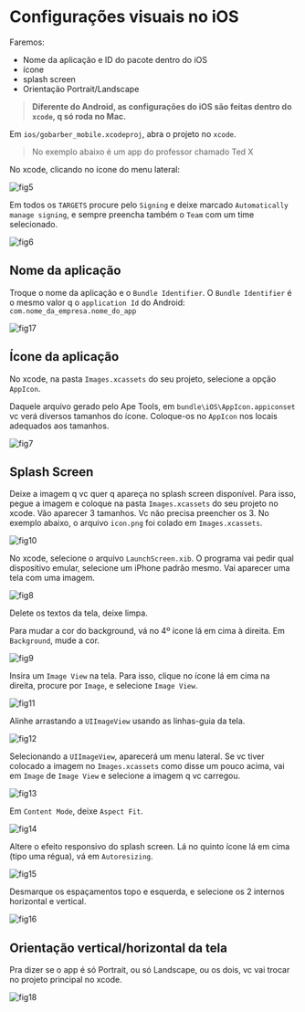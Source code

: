 # Configurações visuais no iOS

Faremos:

- Nome da aplicação e ID do pacote dentro do iOS
- ícone
- splash screen
- Orientação Portrait/Landscape

> **Diferente do Android, as configurações do iOS são feitas dentro do `xcode`, q só roda no Mac.**

Em `ios/gobarber_mobile.xcodeproj`, abra o projeto no `xcode`.

> No exemplo abaixo é um app do professor chamado Ted X

No xcode, clicando no ícone do menu lateral:

![fig5](fig5.png)

Em todos os `TARGETS` procure pelo `Signing` e deixe marcado
`Automatically manage signing`, e sempre preencha também o `Team` com um time
selecionado.

![fig6](fig6.png)

## Nome da aplicação

Troque o nome da aplicação e o `Bundle Identifier`. O `Bundle Identifier` é
o mesmo valor q o `application Id` do Android: `com.nome_da_empresa.nome_do_app`

![fig17](fig17.png)

## Ícone da aplicação

No xcode, na pasta `Images.xcassets` do seu projeto, selecione a opção
`AppIcon`.

Daquele arquivo gerado pelo Ape Tools, em `bundle\iOS\AppIcon.appiconset` vc
verá diversos tamanhos do ícone. Coloque-os no `AppIcon` nos locais adequados
aos tamanhos.

![fig7](fig7.png)

## Splash Screen

Deixe a imagem q vc quer q apareça no splash screen disponível. Para isso, pegue
a imagem e coloque na pasta `Images.xcassets` do seu projeto no xcode. Vão
aparecer 3 tamanhos. Vc não precisa preencher os 3. No exemplo abaixo, o arquivo
`icon.png` foi colado em `Images.xcassets`.

![fig10](fig10.png)

No xcode, selecione o arquivo `LaunchScreen.xib`. O programa vai pedir qual
dispositivo emular, selecione um iPhone padrão mesmo. Vai aparecer uma tela com
uma imagem.

![fig8](fig8.png)

Delete os textos da tela, deixe limpa.

Para mudar a cor do background, vá no 4º ícone lá em cima à direita. Em
`Background`, mude a cor.

![fig9](fig9.png)

Insira um `Image View` na tela. Para isso, clique no ícone lá em cima na
direita, procure por `Image`, e selecione `Image View`.

![fig11](fig11.png)

Alinhe arrastando a `UIImageView` usando as linhas-guia da tela.

![fig12](fig12.png)

Selecionando a `UIImageView`, aparecerá um menu lateral. Se vc tiver colocado a
imagem no `Images.xcassets` como disse um pouco acima, vai em `Image` de
`Image View` e selecione a imagem q vc carregou.

![fig13](fig13.png)

Em `Content Mode`, deixe `Aspect Fit`.

![fig14](fig14.png)

Altere o efeito responsivo do splash screen. Lá no quinto ícone lá em cima (tipo
uma régua), vá em `Autoresizing`.

![fig15](fig15.png)

Desmarque os espaçamentos topo e esquerda, e
selecione os 2 internos horizontal e vertical.

![fig16](fig16.png)

## Orientação vertical/horizontal da tela

Pra dizer se o app é só Portrait, ou só Landscape, ou os dois, vc vai trocar
no projeto principal no xcode.

![fig18](fig18.png)
